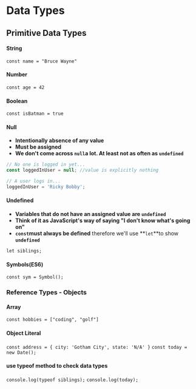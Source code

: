 # Data Types

## Primitive Data Types

#### String

`const name = "Bruce Wayne"`

#### Number

`const age = 42`

#### Boolean

`const isBatman = true`

#### Null

* **Intentionally absence of any value**
* **Must be assigned**
* **We don't come across `null`a lot. At least not as often as `undefined`**

```javascript
// No one is logged in yet...
const loggedInUser = null; //value is explicitly nothing

// A user logs in...
loggedInUser = 'Ricky Bobby';
```

#### Undefined

* **Variables that do not have an assigned value are `undefined`**
* **Think of it as JavaScript's way of saying "I don't know what's going on"**
* **`const`must always be defined** therefore we'll use **`let`**to show **`undefined`**

`let siblings;`

#### Symbols\(ES6\)

`const sym = Symbol();`

### Reference Types - Objects

#### Array

`const hobbies = ["coding", "golf"]`

#### Object Literal

`const address = { city: 'Gotham City', state: 'N/A' }` `const today = new Date();`

#### use typeof method to check data types

`console.log(typeof siblings);` `console.log(today);`

